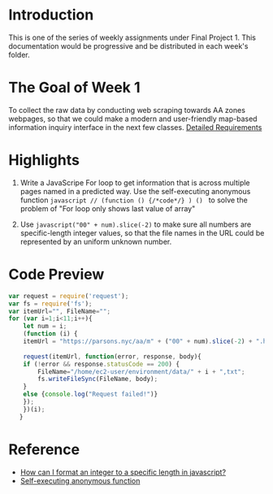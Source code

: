 # Introduction

This is one of the series of weekly assignments under Final Project 1. This documentation would be progressive and be distributed in each week's folder.

# The Goal of Week 1
To collect the raw data by conducting web scraping towards AA zones webpages, so that we could make a modern and user-friendly map-based information inquiry interface in the next few classes. [Detailed Requirements](/Weekly_assign_01/brief_assignment_01.md)

# Highlights

1. Write a JavaScripe For loop to get information that is across multiple pages named in a predicted way. Use the self-executing anonymous function ```javascript // (function () {/*code*/} ) () ``` to solve the problem of "For loop only shows last value of array" 

2. Use ```javascript("00" + num).slice(-2)``` to make sure all numbers are specific-length integer values, so that the file names in the URL could be represented by an uniform unknown number. 

# Code Preview
```javascript
var request = require('request');
var fs = require('fs');
var itemUrl="", FileName="";
for (var i=1;i<11;i++){
    let num = i;
    (function (i) {
    itemUrl = "https://parsons.nyc/aa/m" + ("00" + num).slice(-2) + ".html";
    
    request(itemUrl, function(error, response, body){
    if (!error && response.statusCode == 200) { 
        FileName="/home/ec2-user/environment/data/" + i + ",txt";
        fs.writeFileSync(FileName, body);
    }
    else {console.log("Request failed!")}
    });
    })(i);
   }

```

# Reference
* [How can I format an integer to a specific length in javascript?](https://stackoverflow.com/questions/1127905/how-can-i-format-an-integer-to-a-specific-length-in-javascript)
* [Self-executing anonymous function](https://www.cnblogs.com/csuwujing/p/8021913.html)

